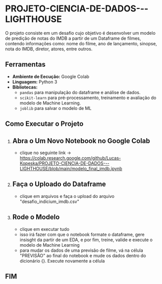 # PROJETO-CIENCIA-DE-DADOS---LIGHTHOUSE
O projeto consiste em um desafio cujo objetivo é desenvolver um modelo de predição de notas do IMDB a partir de um Dataframe de filmes, contendo informações como: nome do filme, ano de lançamento, sinopse, nota do IMDB, diretor, atores, entre outros.

## Ferramentas
- **Ambiente de Eecução:** Google Colab
- **Linguagem:** Python 3
- **Bibliotecas:**
  - `pandas` para manipulação do dataframe e análise de dados.
  - `scikit-learn` para pré-processamento, treinamento e avaliação do modelo de Machine Learning.
  - `joblib` para salvar o modelo de ML
 
## Como Executar o Projeto

1. ## Abra o Um Novo Notebook no Google Colab
   - clique no seguinte link -> https://colab.research.google.com/github/Lucas-Kopeska/PROJETO-CIENCIA-DE-DADOS---LIGHTHOUSE/blob/main/modelo_final_imdb.ipynb
  
2. ## Faça o Uploado do Dataframe
   - clique em arquivos e faça o upload do arquivo "desafio_indicium_imdb.csv"

3. ## Rode o Modelo
   - clique em executar tudo
   - isso irá fazer com que o notebook formate o dataframe, gere insisght da partir de um EDA, e por fim, treine, valide e execute o modelo de Machine Learning
   - para mudar os dados de uma previsão de filme, vá na célula "PREVISÃO" ao final do notebook e mude os dados dentro do dicionário {}. Execute novamente a célula 
  
## FIM
   
